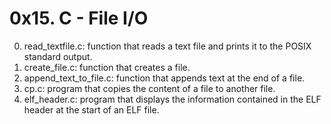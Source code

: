 # 0x15. C - File I/O

0. read_textfile.c: function that reads a text file and prints it to the POSIX standard output.
1. create_file.c: function that creates a file.
2. append_text_to_file.c: function that appends text at the end of a file.
3. cp.c: program that copies the content of a file to another file.
100. elf_header.c: program that displays the information contained in the ELF header at the start of an ELF file.
